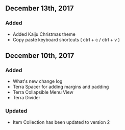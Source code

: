 ## December 13th, 2017
### Added
- Added Kaiju Christmas theme
- Copy paste keyboard shortcuts ( ctrl + c / ctrl + v )

## December 10th, 2017
### Added
- What's new change log
- Terra Spacer for adding margins and padding
- Terra Collapsible Menu View
- Terra Divider

### Updated
- Item Collection has been updated to version 2
